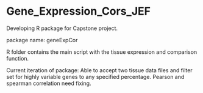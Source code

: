 # Gene_Expression_Cors_JEF
Developing R package for Capstone project. 

package name: geneExpCor

R folder contains the main script with the tissue expression and comparison function. 

Current iteration of package:
Able to accept two tissue data files and filter set for highly variable genes to any specified percentage. 
Pearson and spearman correlation need fixing.
